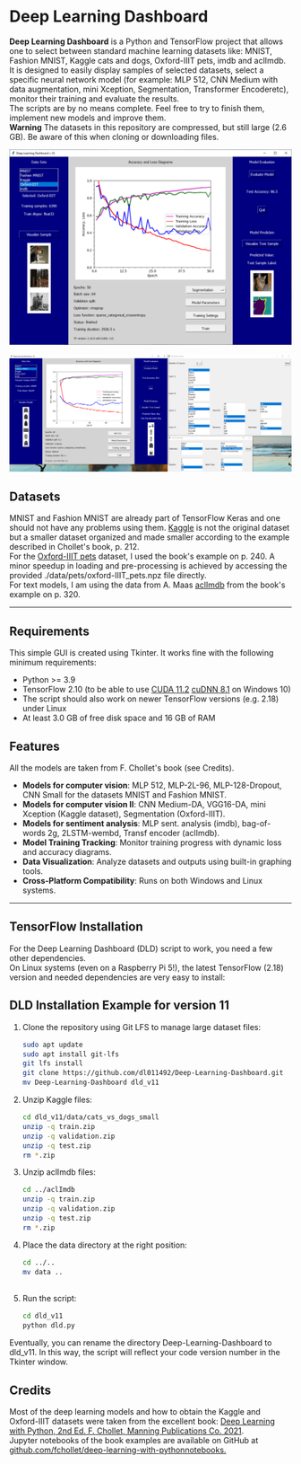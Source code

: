 # Deep Learning Dashboard

**Deep Learning Dashboard** is a Python and TensorFlow project that allows one to select between standard machine learning
datasets like: MNIST, Fashion MNIST, Kaggle cats and dogs, Oxford-IIIT pets, imdb and aclImdb.  
It is designed to easily display samples of selected datasets, select a specific neural network model (for example: MLP 512,
CNN Medium with data augmentation, mini Xception, Segmentation, Transformer Encoderetc), monitor their training and
evaluate the results.  
The scripts are by no means complete. Feel free to try to finish them, implement new models and improve them.  
**Warning** The datasets in this repository are compressed, but still large (2.6 GB). Be aware of this when cloning or
downloading files.

![Deep learning dashboard example 1](https://github.com/dl011492/Deep-Learning-Dashboard/blob/main/figures/dld_v02.png)

![Deep learning dashboard example 2](https://github.com/dl011492/Deep-Learning-Dashboard/blob/main/figures/dld_v02_b.png)

## Datasets
MNIST and Fashion MNIST are already part of TensorFlow Keras and one should not have any problems using them.
[Kaggle](https://www.kaggle.com/datasets/tongpython/cat-and-dog) is not the original dataset but a smaller dataset organized
and made smaller according to the example described in Chollet's book, p. 212.  
For the [Oxford-IIIT pets](https://www.robots.ox.ac.uk/~vgg/data/pets/) dataset, I used the book's example on p. 240. A minor speedup
in loading and pre-processing is achieved by accessing the provided ./data/pets/oxford-IIIT_pets.npz file directly.  
For text models, I am using the data from A. Maas [aclImdb](https://ai.stanford.edu/~amaas/data/sentiment/aclImdb_v1.tar.gz) from the
book's example on p.  320.

---
## Requirements
This simple GUI is created using Tkinter. It works fine with the following minimum requirements: 
- Python >= 3.9
- TensorFlow 2.10 (to be able to use [CUDA 11.2](https://developer.nvidia.com/cuda-11.2.0-download-archive)
  [cuDNN 8.1](https://developer.nvidia.com/rdp/cudnn-archive) on Windows 10)
- The script should also work on newer TensorFlow versions (e.g. 2.18) under Linux
- At least 3.0 GB of free disk space and 16 GB of RAM

## Features
All the models are taken from F. Chollet's book (see Credits).
- **Models for computer vision**: MLP 512, MLP-2L-96, MLP-128-Dropout, CNN Small for the datasets MNIST and Fashion MNIST.
- **Models for computer vision II**: CNN Medium-DA, VGG16-DA, mini Xception (Kaggle dataset), Segmentation (Oxford-IIIT).
- **Models for sentiment analysis**: MLP sent. analysis (imdb), bag-of-words 2g, 2LSTM-wembd, Transf encoder (aclImdb).
- **Model Training Tracking**: Monitor training progress with dynamic loss and accuracy diagrams.
- **Data Visualization**: Analyze datasets and outputs using built-in graphing tools.
- **Cross-Platform Compatibility**: Runs on both Windows and Linux systems.

---
## TensorFlow Installation
For the Deep Learning Dashboard (DLD) script to work, you need a few other dependencies.  
On Linux systems (even on a Raspberry Pi 5!), the latest TensorFlow (2.18) version and needed dependencies are very easy to install:


## DLD Installation Example for version 11

1. Clone the repository using Git LFS to manage large dataset files:
   ```bash
   sudo apt update
   sudo apt install git-lfs
   git lfs install
   git clone https://github.com/dl011492/Deep-Learning-Dashboard.git
   mv Deep-Learning-Dashboard dld_v11 

2. Unzip Kaggle files:
   ```bash
   cd dld_v11/data/cats_vs_dogs_small
   unzip -q train.zip
   unzip -q validation.zip
   unzip -q test.zip
   rm *.zip 

3. Unzip aclImdb files:
   ```bash
   cd ../aclImdb
   unzip -q train.zip
   unzip -q validation.zip
   unzip -q test.zip  
   rm *.zip 

4. Place the data directory at the right position:
   ```bash
   cd ../..
   mv data .. 
 
5. Run the script:
   ```bash
   cd dld_v11
   python dld.py 

Eventually, you can rename the directory Deep-Learning-Dashboard to dld_v11. In this way, the
script will reflect your code version number in the Tkinter window.

## Credits
Most of the deep learning models and how to obtain the Kaggle and Oxford-IIIT datasets were taken from
the excellent book:
[Deep Learning with Python, 2nd Ed. F. Chollet, Manning Publications Co. 2021](https://www.manning.com/books/deep-learning-with-python-second-edition).  
Jupyter notebooks of the book examples are available on GitHub at
[github.com/fchollet/deep-learning-with-pythonnotebooks.](https://github.com/fchollet/deep-learning-with-python-notebooks)
